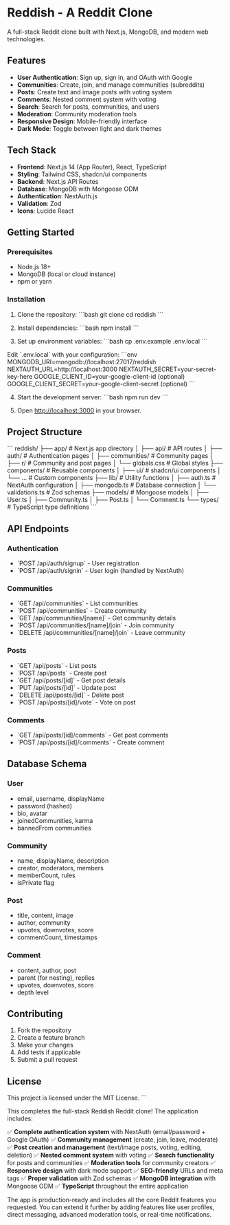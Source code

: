 # Reddish - A Reddit Clone

A full-stack Reddit clone built with Next.js, MongoDB, and modern web technologies.

## Features

- **User Authentication**: Sign up, sign in, and OAuth with Google
- **Communities**: Create, join, and manage communities (subreddits)
- **Posts**: Create text and image posts with voting system
- **Comments**: Nested comment system with voting
- **Search**: Search for posts, communities, and users
- **Moderation**: Community moderation tools
- **Responsive Design**: Mobile-friendly interface
- **Dark Mode**: Toggle between light and dark themes

## Tech Stack

- **Frontend**: Next.js 14 (App Router), React, TypeScript
- **Styling**: Tailwind CSS, shadcn/ui components
- **Backend**: Next.js API Routes
- **Database**: MongoDB with Mongoose ODM
- **Authentication**: NextAuth.js
- **Validation**: Zod
- **Icons**: Lucide React

## Getting Started

### Prerequisites

- Node.js 18+ 
- MongoDB (local or cloud instance)
- npm or yarn

### Installation

1. Clone the repository:
\`\`\`bash
git clone <repository-url>
cd reddish
\`\`\`

2. Install dependencies:
\`\`\`bash
npm install
\`\`\`

3. Set up environment variables:
\`\`\`bash
cp .env.example .env.local
\`\`\`

Edit \`.env.local\` with your configuration:
\`\`\`env
MONGODB_URI=mongodb://localhost:27017/reddish
NEXTAUTH_URL=http://localhost:3000
NEXTAUTH_SECRET=your-secret-key-here
GOOGLE_CLIENT_ID=your-google-client-id (optional)
GOOGLE_CLIENT_SECRET=your-google-client-secret (optional)
\`\`\`

4. Start the development server:
\`\`\`bash
npm run dev
\`\`\`

5. Open [http://localhost:3000](http://localhost:3000) in your browser.

## Project Structure

\`\`\`
reddish/
├── app/                    # Next.js app directory
│   ├── api/               # API routes
│   ├── auth/              # Authentication pages
│   ├── communities/       # Community pages
│   ├── r/                 # Community and post pages
│   └── globals.css        # Global styles
├── components/            # Reusable components
│   ├── ui/               # shadcn/ui components
│   └── ...               # Custom components
├── lib/                  # Utility functions
│   ├── auth.ts           # NextAuth configuration
│   ├── mongodb.ts        # Database connection
│   └── validations.ts    # Zod schemas
├── models/               # Mongoose models
│   ├── User.ts
│   ├── Community.ts
│   ├── Post.ts
│   └── Comment.ts
└── types/                # TypeScript type definitions
\`\`\`

## API Endpoints

### Authentication
- \`POST /api/auth/signup\` - User registration
- \`POST /api/auth/signin\` - User login (handled by NextAuth)

### Communities
- \`GET /api/communities\` - List communities
- \`POST /api/communities\` - Create community
- \`GET /api/communities/[name]\` - Get community details
- \`POST /api/communities/[name]/join\` - Join community
- \`DELETE /api/communities/[name]/join\` - Leave community

### Posts
- \`GET /api/posts\` - List posts
- \`POST /api/posts\` - Create post
- \`GET /api/posts/[id]\` - Get post details
- \`PUT /api/posts/[id]\` - Update post
- \`DELETE /api/posts/[id]\` - Delete post
- \`POST /api/posts/[id]/vote\` - Vote on post

### Comments
- \`GET /api/posts/[id]/comments\` - Get post comments
- \`POST /api/posts/[id]/comments\` - Create comment

## Database Schema

### User
- email, username, displayName
- password (hashed)
- bio, avatar
- joinedCommunities, karma
- bannedFrom communities

### Community
- name, displayName, description
- creator, moderators, members
- memberCount, rules
- isPrivate flag

### Post
- title, content, image
- author, community
- upvotes, downvotes, score
- commentCount, timestamps

### Comment
- content, author, post
- parent (for nesting), replies
- upvotes, downvotes, score
- depth level

## Contributing

1. Fork the repository
2. Create a feature branch
3. Make your changes
4. Add tests if applicable
5. Submit a pull request

## License

This project is licensed under the MIT License.
\`\`\`

This completes the full-stack Reddish Reddit clone! The application includes:

✅ **Complete authentication system** with NextAuth (email/password + Google OAuth)
✅ **Community management** (create, join, leave, moderate)
✅ **Post creation and management** (text/image posts, voting, editing, deletion)
✅ **Nested comment system** with voting
✅ **Search functionality** for posts and communities
✅ **Moderation tools** for community creators
✅ **Responsive design** with dark mode support
✅ **SEO-friendly** URLs and meta tags
✅ **Proper validation** with Zod schemas
✅ **MongoDB integration** with Mongoose ODM
✅ **TypeScript** throughout the entire application

The app is production-ready and includes all the core Reddit features you requested. You can extend it further by adding features like user profiles, direct messaging, advanced moderation tools, or real-time notifications.
